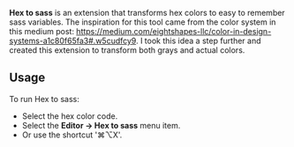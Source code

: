 **Hex to sass** is an extension that transforms hex colors to easy to remember sass variables. The inspiration for this tool came from the color system in this medium post: https://medium.com/eightshapes-llc/color-in-design-systems-a1c80f65fa3#.w5cudfcy9. I took this idea a step further and created this extension to transform both grays and actual colors.

## Usage

<!--
🎈 If users will interact with your extension manually, describe those options:
-->

To run Hex to sass:

- Select the hex color code.
- Select the **Editor → Hex to sass** menu item.
- Or use the shortcut '⌘⌥X'.
